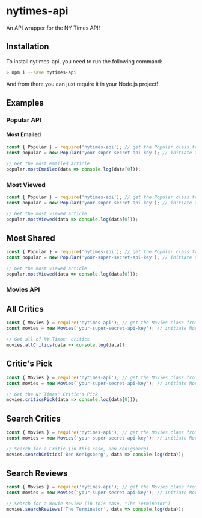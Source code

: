 # nytimes-api

An API wrapper for the NY Times API!

## Installation

To install nytimes-api, you need to run the following command:

```bash
> npm i --save nytimes-api
```

And from there you can just require it in your Node.js project!

## Examples

### Popular API

#### Most Emailed

```js
const { Popular } = require('nytimes-api'); // get the Popular class from the nytimes-api package.
const popular = new Popular('your-super-secret-api-key'); // initiate the popular class.

// Get the most emailed article
popular.mostEmailed(data => console.log(data[0]));
```

### Most Viewed

```js
const { Popular } = require('nytimes-api'); // get the Popular class from the nytimes-api package.
const popular = new Popular('your-super-secret-api-key'); // initiate the popular class.

// Get the most viewed article
popular.mostViewed(data => console.log(data[0]));
```

## Most Shared

```js
const { Popular } = require('nytimes-api'); // get the Popular class from the nytimes-api package.
const popular = new Popular('your-super-secret-api-key'); // initiate the Popular class.

// Get the most viewed article
popular.mostViewed(data => console.log(data[0]));
```

### Movies API

## All Critics

```js
const { Movies } = require('nytimes-api'); // get the Movies class from the nytimes-api package.
const movies = new Movies('your-super-secret-api-key'); // initiate Movies class.

// Get all of NY Times' critics
movies.allCritics(data => console.log(data));
```

## Critic's Pick

```js
const { Movies } = require('nytimes-api'); // get the Movies class from the nytimes-api package.
const movies = new Movies('your-super-secret-api-key'); // initiate Movies class.

// Get the NY Times' Critic's Pick
movies.criticsPick(data => console.log(data[0]));
```

## Search Critics

```js
const { Movies } = require('nytimes-api'); // get the Movies class from the nytimes-api package.
const movies = new Movies('your-super-secret-api-key'); // initiate Movies class.

// Search for a Critic (in this case, Ben Kenigsberg)
movies.searchCritics('Ben Kenigsberg', data => console.log(data));
```

## Search Reviews

```js
const { Movies } = require('nytimes-api'); // get the Movies class from the nytimes-api package.
const movies = new Movies('your-super-secret-api-key'); // initiate Movies class.

// Search for a movie Review (in this case, "The Terminator")
movies.searchReviews('The Terminator', data => console.log(data));
```
